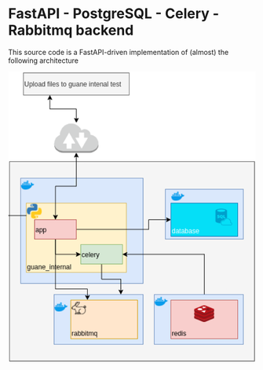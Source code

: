 # FastAPI - PostgreSQL - Celery - Rabbitmq backend

This source code is a FastAPI-driven implementation of (almost) the following architecture

![architecture](img/arch.png)
